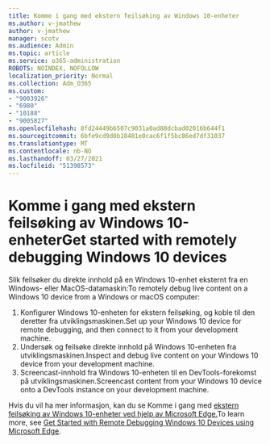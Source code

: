 ```yaml
---
title: Komme i gang med ekstern feilsøking av Windows 10-enheter
ms.author: v-jmathew
author: v-jmathew
manager: scotv
ms.audience: Admin
ms.topic: article
ms.service: o365-administration
ROBOTS: NOINDEX, NOFOLLOW
localization_priority: Normal
ms.collection: Adm_O365
ms.custom:
- "9003926"
- "6980"
- "10188"
- "9005827"
ms.openlocfilehash: 8fd24449b6507c9031a0ad88dcbad02016b644f1
ms.sourcegitcommit: 6bfe9cd9d0b18481e0cac6f1f5bc86ed7df31037
ms.translationtype: MT
ms.contentlocale: nb-NO
ms.lasthandoff: 03/27/2021
ms.locfileid: "51398573"
---
```

# <a name="get-started-with-remotely-debugging-windows-10-devices"></a><span data-ttu-id="a8a2b-102">Komme i gang med ekstern feilsøking av Windows 10-enheter</span><span class="sxs-lookup"><span data-stu-id="a8a2b-102">Get started with remotely debugging Windows 10 devices</span></span>

<span data-ttu-id="a8a2b-103">Slik feilsøker du direkte innhold på en Windows 10-enhet eksternt fra en Windows- eller MacOS-datamaskin:</span><span class="sxs-lookup"><span data-stu-id="a8a2b-103">To remotely debug live content on a Windows 10 device from a Windows or macOS computer:</span></span>

1. <span data-ttu-id="a8a2b-104">Konfigurer Windows 10-enheten for ekstern feilsøking, og koble til den deretter fra utviklingsmaskinen.</span><span class="sxs-lookup"><span data-stu-id="a8a2b-104">Set up your Windows 10 device for remote debugging, and then connect to it from your development machine.</span></span>
2. <span data-ttu-id="a8a2b-105">Undersøk og feilsøke direkte innhold på Windows 10-enheten fra utviklingsmaskinen.</span><span class="sxs-lookup"><span data-stu-id="a8a2b-105">Inspect and debug live content on your Windows 10 device from your development machine.</span></span>
3. <span data-ttu-id="a8a2b-106">Screencast-innhold fra Windows 10-enheten til en DevTools-forekomst på utviklingsmaskinen.</span><span class="sxs-lookup"><span data-stu-id="a8a2b-106">Screencast content from your Windows 10 device onto a DevTools instance on your development machine.</span></span>

<span data-ttu-id="a8a2b-107">Hvis du vil ha mer informasjon, kan du se Komme i gang med [ekstern feilsøking av Windows 10-enheter ved hjelp av Microsoft Edge.](https://go.microsoft.com/fwlink/?linkid=2142172)</span><span class="sxs-lookup"><span data-stu-id="a8a2b-107">To learn more, see [Get Started with Remote Debugging Windows 10 Devices using Microsoft Edge](https://go.microsoft.com/fwlink/?linkid=2142172).</span></span>
